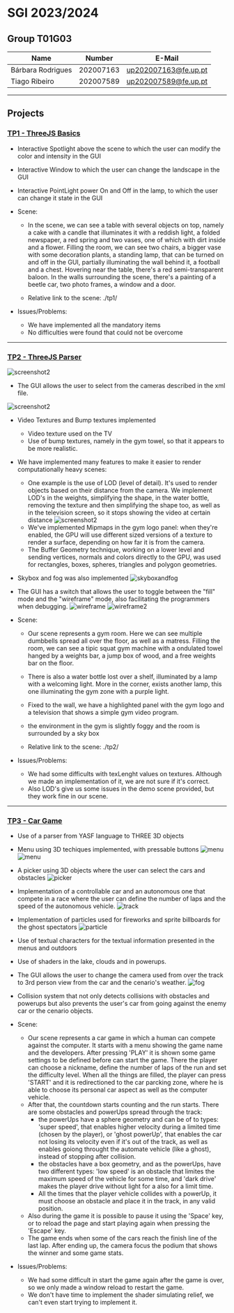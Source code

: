 # SGI 2023/2024

## Group T01G03

| Name             | Number    | E-Mail             |
| ---------------- | --------- | ------------------ |
| Bárbara Rodrigues        | 202007163 | up202007163@fe.up.pt  |
| Tiago Ribeiro        | 202007589 | up202007589@fe.up.pt |

----

## Projects

### [TP1 - ThreeJS Basics](tp1)

- Interactive Spotlight above the scene to which the user can modify the color and intensity in the GUI
- Interactive Window to which the user can change the landscape in the GUI
- Interactive PointLight power On and Off in the lamp, to which the user can change it state in the GUI
 

- Scene:
  - In the scene, we can see a table with several objects on top, namely a cake with a candle that illuminates it with a reddish light, a folded newspaper, a red spring and two vases, one of which with dirt inside and a flower. Filling the room, we can see two chairs, a bigger vase with some decoration plants, a standing lamp, that can be turned on and off in the GUI, partially illuminating the wall behind it, a football and a chest. Hovering near the table, there's a red semi-transparent baloon. In the walls surrounding the scene, there's a painting of a beetle car, two photo frames, a window and a door.

  - Relative link to the scene: ./tp1/

- Issues/Problems:

  - We have implemented all the mandatory items
  - No difficulties were found that could not be overcome


-----

### [TP2 - ThreeJS Parser](tp2)

![screenshot2](./screenshots/screenshot1.png)

- The GUI allows the user to select from the cameras described in the xml file.

![screenshot2](./screenshots/orthocam.png)

- Video Textures and Bump textures implemented
  - Video texture used on the TV
  - Use of bump textures, namely in the gym towel, so that it appears to be more realistic.
- We have implemented many features to make it easier to render computationally heavy scenes:
  - One example is the use of LOD (level of detail). It's used to render objects based on their distance from the camera. We implement LOD's in the weights, simplifying the shape, in the water bottle, removing the texture and then simplifying the shape too, as well as in the television screen, so it stops showing the video at certain distance
  ![screenshot2](./screenshots/screenshot2.png)
  - We've implemented Mipmaps in the gym logo panel: when they're enabled, the GPU will use different sized versions of a texture to render a surface, depending on how far it is from the camera.
  - The Buffer Geometry technique, working on a lower level and sending vertices, normals and colors directly to the GPU, was used for rectangles, boxes, spheres, triangles and polygon geometries.
- Skybox and fog was also implemented
![skyboxandfog](./screenshots/skyboxandfog.png)
- The GUI has a switch that allows the user to toggle between the "fill" mode and the "wireframe" mode, also facilitating the programmers when debugging.
![wireframe](./screenshots/wireframe.png)
![wireframe2](./screenshots/wireframe2.png)


- Scene:
  - Our scene represents a gym room. Here we can see multiple dumbbells spread all over the floor, as well as a matress. Filling the room, we can see a tipic squat gym machine with a ondulated towel hanged by a weights bar, a jump box of wood, and a free weights bar on the floor.
  - There is also a water bottle lost over a  shelf, illuminated by a lamp with a welcoming light. More in the corner, exists another lamp, this one illuminating the gym zone with a purple light.
  - Fixed to the wall, we have a highlighted panel with the gym logo and a television that shows a simple gym video program.
  - the environment in the gym is slightly foggy and the room is surrounded by a sky box

  - Relative link to the scene: ./tp2/

- Issues/Problems:

  - We had some difficults with texLenght values on textures. Although we made an implementation of it, we are not sure if it's correct.
  - Also LOD's give us some issues in the demo scene provided, but they work fine in our scene.
----

### [TP3 - Car Game](tp3)

- Use of a parser from YASF language to THREE 3D objects
- Menu using 3D techiques implemented, with pressable buttons
![menu](./screenshots/init.png)
![menu](./screenshots/input.png)
- A picker using 3D objects where the user can select the cars and obstacles
![picker](./screenshots/picker.png)
- Implementation of a controllable car and an autonomous one that compete in a race where the user can define the number of laps and the speed of the autonomous vehicle.
![track](./screenshots/track.png)
- Implementation of particles used for fireworks and sprite billboards for the ghost spectators
![particle](./screenshots/fireworks.png)
- Use of textual characters for the textual information presented in the menus and outdoors
- Use of shaders in the lake, clouds and in powerups.
- The GUI allows the user to change the camera used from over the track to 3rd person view from the car and the cenario's weather.
![fog](./screenshots/fog.png)
- Collision system that not only detects collisions with obstacles and powerups but also prevents the user's car from going against the enemy car or the cenario objects.

- Scene:
  - Our scene represents a car game in which a human can compete against the computer. It starts with a menu showing the game name and the developers. After pressing 'PLAY' it is shown some game settings to be defined before can start the game. There the player can choose a nickname, define the number of laps of the run and set the difficulty level. When all the things are filled, the player can press 'START' and it is redirectioned to the car parcking zone, where he is able to choose its personal car aspect as well as the computer vehicle.
  - After that, the countdown starts counting and the run starts. There are some obstacles and powerUps spread through the track:
    - the powerUps have a sphere geometry and can be of to types: 'super speed', that enables higher velocity during a limited time (chosen by the player), or 'ghost powerUp', that enables the car not losing its velocity even if it's out of the track, as well as enables goiong throught the automate vehicle (like a ghost), instead of stopping after collision.
    - the obstacles have a box geometry, and as the powerUps, have two different types: 'low speed' is an obstacle that limites the maximum speed of the vehicle for some time, and 'dark drive' makes the player drive without light for a also for a limit time.
    - All the times that the player vehicle collides with a powerUp, it must choose an obstacle and place it in the track, in any valid position.
  - Also during the game it is possible to pause it using the 'Space' key, or to reload the page and start playing again when pressing the 'Escape' key.
  - The game ends when some of the cars reach the finish line of the last lap. After ending up, the camera focus the podium that shows the winner and some game stats.

- Issues/Problems:

  - We had some difficult in start the game again after the game is over, so we only made a window reload to restart the game.
  - We don't have time to implement the shader simulating relief, we can't even start trying to implement it.

